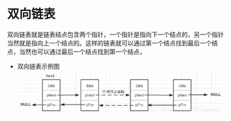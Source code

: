 # 双向链表
双向链表就是链表结点包含两个指针，一个指针是指向下一个结点的，另一个指针当然就是指向上一个结点的。这样的链表就可以通过第一个结点找到最后一个结点，当然也可以通过最后一个结点找到第一个结点，

- 双向链表示例图
![DoubleList](Image/DoubleList.png)

